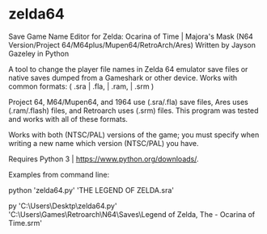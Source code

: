 # zelda64

Save Game Name Editor for Zelda: Ocarina of Time | Majora's Mask (N64 Version/Project 64/M64plus/Mupen64/RetroArch/Ares)
Written by Jayson Gazeley in Python

A tool to change the player file names in Zelda 64 emulator save files or native saves dumped from a Gameshark or other device. Works with common formats: ( .sra | .fla, | .ram, | .srm )

Project 64, M64/Mupen64, and 1964 use (.sra/.fla) save files, Ares uses (.ram/.flash) files, and Retroarch uses (.srm) files. This program was tested and works with all of these formats.

Works with both (NTSC/PAL) versions of the game; you must specify when writing a new name which version (NTSC/PAL) you have.

Requires Python 3 | https://www.python.org/downloads/.


Examples from command line:

python 'zelda64.py' 'THE LEGEND OF ZELDA.sra'

py 'C:\Users\Desktp\zelda64.py' 'C:\Users\Games\Retroarch\N64\Saves\Legend of Zelda, The - Ocarina of Time.srm'
